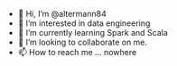 - 👋 Hi, I’m @altermann84
- 👀 I’m interested in data engineering
- 🌱 I’m currently learning Spark and Scala
- 💞️ I’m looking to collaborate on me.
- 📫 How to reach me ... nowhere

<!---
altermann84/altermann84 is a ✨ special ✨ repository because its `README.md` (this file) appears on your GitHub profile.
You can click the Preview link to take a look at your changes.
--->
